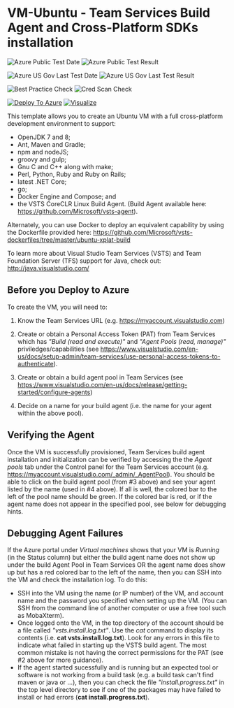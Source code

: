 # VM-Ubuntu - Team Services Build Agent and Cross-Platform SDKs installation

![Azure Public Test Date](https://azurequickstartsservice.blob.core.windows.net/badges/vsts-fullbuild-ubuntu-vm/PublicLastTestDate.svg)
![Azure Public Test Result](https://azurequickstartsservice.blob.core.windows.net/badges/vsts-fullbuild-ubuntu-vm/PublicDeployment.svg)

![Azure US Gov Last Test Date](https://azurequickstartsservice.blob.core.windows.net/badges/vsts-fullbuild-ubuntu-vm/FairfaxLastTestDate.svg)
![Azure US Gov Last Test Result](https://azurequickstartsservice.blob.core.windows.net/badges/vsts-fullbuild-ubuntu-vm/FairfaxDeployment.svg)

![Best Practice Check](https://azurequickstartsservice.blob.core.windows.net/badges/vsts-fullbuild-ubuntu-vm/BestPracticeResult.svg)
![Cred Scan Check](https://azurequickstartsservice.blob.core.windows.net/badges/vsts-fullbuild-ubuntu-vm/CredScanResult.svg)

[![Deploy To Azure](https://raw.githubusercontent.com/fathym-it/azure-quickstart-templates/master/1-CONTRIBUTION-GUIDE/images/deploytoazure.svg?sanitize=true)](https://portal.azure.com/#create/Microsoft.Template/uri/https%3A%2F%2Fraw.githubusercontent.com%2Ffathym-it%2Fazure-quickstart-templates%2Fmaster%2Fvsts-fullbuild-ubuntu-vm%2Fazuredeploy.json)
[![Visualize](https://raw.githubusercontent.com/fathym-it/azure-quickstart-templates/master/1-CONTRIBUTION-GUIDE/images/visualizebutton.svg?sanitize=true)](http://armviz.io/#/?load=https%3A%2F%2Fraw.githubusercontent.com%2Ffathym-it%2Fazure-quickstart-templates%2Fmaster%2Fvsts-fullbuild-ubuntu-vm%2Fazuredeploy.json)

This template allows you to create an Ubuntu VM with a full cross-platform development environment to support:
* OpenJDK 7 and 8; 
* Ant, Maven and Gradle;
* npm and nodeJS;
* groovy and gulp;
* Gnu C and C++ along with make;
* Perl, Python, Ruby and Ruby on Rails;
* latest .NET Core;
* go; 
* Docker Engine and Compose; and
* the VSTS CoreCLR Linux Build Agent. 
(Build Agent available here: https://github.com/Microsoft/vsts-agent).

Alternately, you can use Docker to deploy an equivalent capability by using the Dockerfile provided here:
https://github.com/Microsoft/vsts-dockerfiles/tree/master/ubuntu-xplat-build

To learn more about Visual Studio Team Services (VSTS) and Team Foundation Server (TFS) support for Java, check out:
http://java.visualstudio.com/

## Before you Deploy to Azure

To create the VM, you will need to:

1. Know the Team Services URL (e.g. https://myaccount.visualstudio.com)

2. Create or obtain a Personal Access Token (PAT) from Team Services which has *"Build (read and execute)"* and *"Agent Pools (read, manage)"* priviledges/capabilities
(see https://www.visualstudio.com/en-us/docs/setup-admin/team-services/use-personal-access-tokens-to-authenticate).

3. Create or obtain a build agent pool in Team Services
(see https://www.visualstudio.com/en-us/docs/release/getting-started/configure-agents)

4. Decide on a name for your build agent (i.e. the name for your agent within the above pool).

## Verifying the Agent
Once the VM is successfully provisioned, Team Services build agent installation and initialization can be verified by accessing the the *Agent pools* tab under the Control panel for the Team Services account
(e.g. https://myaccount.visualstudio.com/_admin/_AgentPool).  You should be able to click on the build agent pool (from #3 above)
and see your agent listed by the name (used in #4 above).  If all is well, the colored bar to the left of the pool name should be green.
If the colored bar is red, or if the agent name does not appear in the specified pool, see below for debugging hints.

## Debugging Agent Failures
If the Azure portal under *Virtual machines* shows that your VM is *Running* (in the Status column) but either the build agent name does not 
show up under the build Agent Pool in Team Services OR the agent name does show up but has a red colored bar to the left of the name,
then you can SSH into the VM and check the installation log.  To do this:
* SSH into the VM using the name (or IP number) of the VM, and account name and the password you specified when setting up the VM.
(You can SSH from the command line of another computer or use a free tool such as MobaXterm).
* Once logged onto the VM, in the top directory of the account should be a file called *"vsts.install.log.txt"*.  Use the 
*cat* command to display its contents (i.e. **cat vsts.install.log.txt**).  Look for any errors in this file to indicate what failed 
in starting up the VSTS build agent.  The most common mistake is not having the correct permissions for the PAT (see #2 above for more guidance).
* If the agent started sucessfully and is running but an expected tool or software is not working from a build task (e.g. a build task can't find
maven or java or ...), then you can check the file *"install.progress.txt"* in the top level directory to see if one of the packages
may have failed to install or had errors (**cat install.progress.txt**).


